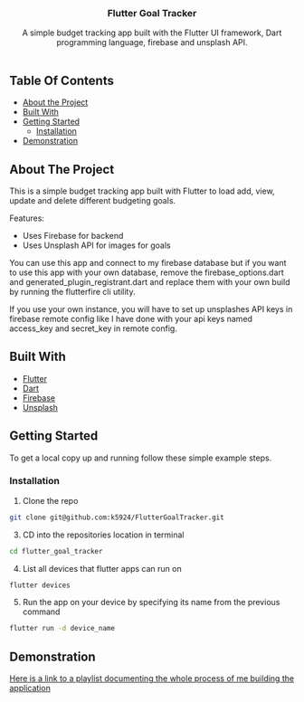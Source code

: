 <br/>
<p align="center">
  <h3 align="center">Flutter Goal Tracker</h3>

  <p align="center">
    A simple budget tracking app built with the Flutter UI framework, Dart programming language, firebase and unsplash API.
    <br/>
    <br/>
  </p>
</p>



## Table Of Contents

* [About the Project](#about-the-project)
* [Built With](#built-with)
* [Getting Started](#getting-started)
  * [Installation](#installation)
* [Demonstration](#demonstration)

## About The Project

This is a simple budget tracking app built with Flutter to load add, view, update and delete different budgeting goals.

Features:

* Uses Firebase for backend
* Uses Unsplash API for images for goals

You can use this app and connect to my firebase database but if you want to use this app with your own database, remove the firebase_options.dart and generated_plugin_registrant.dart and replace them with your own build by running the flutterfire cli utility.

If you use your own instance, you will have to set up unsplashes API keys in firebase remote config like I have done with your api keys named access_key and secret_key in remote config.

## Built With



* [Flutter](https://flutter.dev/)
* [Dart](https://dart.dev/)
* [Firebase](https://firebase.google.com/)
* [Unsplash](https://unsplash.com/developers)

## Getting Started

To get a local copy up and running follow these simple example steps.

### Installation

1. Clone the repo

```sh
git clone git@github.com:k5924/FlutterGoalTracker.git
```

3. CD into the repositories location in terminal

```sh
cd flutter_goal_tracker
```

4. List all devices that flutter apps can run on

```sh
flutter devices
```

5. Run the app on your device by specifying its name from the previous command

```sh
flutter run -d device_name
```

## Demonstration

[Here is a link to a playlist documenting the whole process of me building the application](https://youtube.com/playlist?list=PLnvYMKNt9C8g8zSkXfCAhDago3wAZ4vqs)

